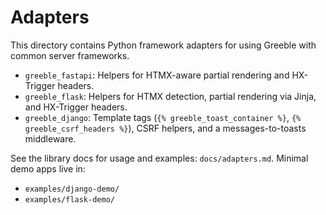 # Adapters

This directory contains Python framework adapters for using Greeble with common server frameworks.

- `greeble_fastapi`: Helpers for HTMX-aware partial rendering and HX-Trigger headers.
- `greeble_flask`: Helpers for HTMX detection, partial rendering via Jinja, and HX-Trigger headers.
- `greeble_django`: Template tags (`{% greeble_toast_container %}`, `{% greeble_csrf_headers %}`), CSRF helpers, and a messages-to-toasts middleware.

See the library docs for usage and examples: `docs/adapters.md`. Minimal demo apps live in:

- `examples/django-demo/`
- `examples/flask-demo/`
